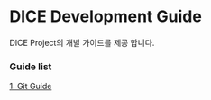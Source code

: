 # DICE Development Guide

DICE Project의 개발 가이드를 제공 합니다.

### Guide list

[1. Git Guide](./GIT-GUIDE.md)
